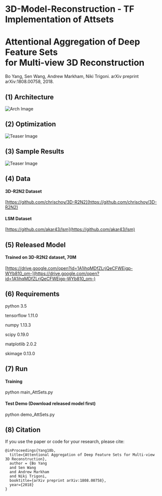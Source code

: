 # 3D-Model-Reconstruction - TF Implementation of Attsets
# Attentional Aggregation of Deep Feature Sets <br /> for Multi-view 3D Reconstruction
Bo Yang, Sen Wang, Andrew Markham, Niki Trigoni. arXiv preprint arXiv:1808.00758, 2018.

## (1) Architecture
![Arch Image](https://github.com/Yang7879/AttSets/blob/master/attsets_arch.png)
## (2) Optimization
![Teaser Image](https://github.com/Yang7879/AttSets/blob/master/attsets_optim.png)
## (3) Sample Results
![Teaser Image](https://github.com/Yang7879/AttSets/blob/master/attsets_sample.png)

## (4) Data
#### 3D-R2N2 Dataset
[https://github.com/chrischoy/3D-R2N2](https://github.com/chrischoy/3D-R2N2)
#### LSM Dataset
[https://github.com/akar43/lsm](https://github.com/akar43/lsm)

## (5) Released Model
#### Trained on 3D-R2N2 dataset, 70M
[https://drive.google.com/open?id=1A1ihqMDfZLrjQeCFWEjgp-WYb810_om-](https://drive.google.com/open?id=1A1ihqMDfZLrjQeCFWEjgp-WYb810_om-)
## (6) Requirements
python  3.5

tensorflow 1.11.0 

numpy 1.13.3

scipy 0.19.0

matplotlib 2.0.2

skimage 0.13.0

## (7) Run
#### Training
python main_AttSets.py

#### Test Demo (Download released model first)
python demo_AttSets.py

## (8) Citation
If you use the paper or code for your research, please cite:
```
@inProceedings{Yang18b,
  title={Attentional Aggregation of Deep Feature Sets for Multi-view 3D Reconstruction},
  author = {Bo Yang
  and Sen Wang
  and Andrew Markham
  and Niki Trigoni,
  booktitle={arXiv preprint arXiv:1808.00758},
  year={2018}
}
```
